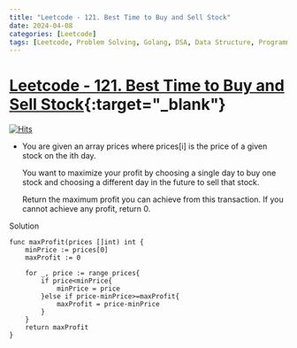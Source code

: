 ```yaml
---
title: "Leetcode - 121. Best Time to Buy and Sell Stock"
date: 2024-04-08
categories: [Leetcode]
tags: [Leetcode, Problem Solving, Golang, DSA, Data Structure, Programming, Algorithm, Array, Dynamic Programming]
---
```


# [Leetcode - 121. Best Time to Buy and Sell Stock](https://leetcode.com/problems/best-time-to-buy-and-sell-stock/description/){:target="_blank"}
[![Hits](https://hits.sh/mokhlesurr031.github.io/posts/leetcode-best-time-to-buy-and-sell-stock.svg)](https://hits.sh/mokhlesurr031.github.io/posts/leetcode-best-time-to-buy-and-sell-stock/)

- You are given an array prices where prices[i] is the price of a given stock on the ith day.

    You want to maximize your profit by choosing a single day to buy one stock and choosing a different day in the future to sell that stock.

    Return the maximum profit you can achieve from this transaction. If you cannot achieve any profit, return 0.

Solution
```
func maxProfit(prices []int) int {
    minPrice := prices[0]
    maxProfit := 0

    for _, price := range prices{
        if price<minPrice{
            minPrice = price
        }else if price-minPrice>=maxProfit{
            maxProfit = price-minPrice
        }
    }
    return maxProfit
}
```
